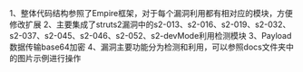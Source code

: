 1、整体代码结构参照了Empire框架，对于每个漏洞利用都有相对应的模块，方便修改扩展
2、主要集成了struts2漏洞中的s2-013、s2-016、s2-019、s2-032、s2-037、s2-045、s2-046、s2-052、s2-devMode利用检测模块
3、Payload数据传输base64加密
4、漏洞主要功能分为检测和利用，可以参照docs文件夹中的图片示例进行操作
